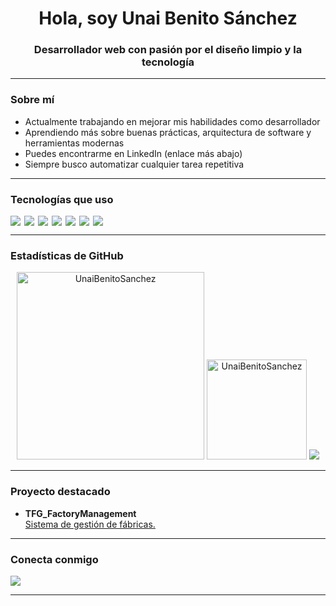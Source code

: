 <h1 align="center">Hola, soy Unai Benito Sánchez</h1>
<h3 align="center">Desarrollador web con pasión por el diseño limpio y la tecnología </h3>

---

### Sobre mí

- Actualmente trabajando en mejorar mis habilidades como desarrollador
- Aprendiendo más sobre buenas prácticas, arquitectura de software y herramientas modernas
- Puedes encontrarme en LinkedIn (enlace más abajo)
- Siempre busco automatizar cualquier tarea repetitiva

---

### Tecnologías que uso

<div style="display: flex; gap: 6px; flex-wrap: wrap;">
  <img src="https://img.shields.io/badge/PHP-777BB4?style=for-the-badge&logo=php&logoColor=white" />
  <img src="https://img.shields.io/badge/JavaScript-F7DF1E?style=for-the-badge&logo=javascript&logoColor=black" />
  <img src="https://img.shields.io/badge/Angular-DD0031?style=for-the-badge&logo=angular&logoColor=white" />
  <img src="https://img.shields.io/badge/Python-3776AB?style=for-the-badge&logo=python&logoColor=white" />
  <img src="https://img.shields.io/badge/CSS-1572B6?style=for-the-badge&logo=css3&logoColor=white" />
  <img src="https://img.shields.io/badge/MySQL-4479A1?style=for-the-badge&logo=mysql&logoColor=white" />
  <img src="https://img.shields.io/badge/Symfony-000000?style=for-the-badge&logo=symfony&logoColor=white" />
</div>

---

### Estadísticas de GitHub

<p align="center">
  <img height="300em" src="https://github-readme-activity-graph.vercel.app/graph/?username=UnaiBenitoSanchez&bg_color=2E1C47&color=F8A1C2&line=E3456F&point=A1E98D&hide_border=true" alt="UnaiBenitoSanchez"/>
  <img height="160em" src="https://github-readme-stats-eight-theta.vercel.app/api?username=UnaiBenitoSanchez&show_icons=true&theme=radical&include_all_commits=true&count_private=true" alt="UnaiBenitoSanchez"/>
  <img src="https://github-readme-stats.vercel.app/api/top-langs/?username=UnaiBenitoSanchez&layout=compact&theme=radical" />
</p>

---

### Proyecto destacado

- **TFG_FactoryManagement**  
  <a href="https://github.com/UnaiBenitoSanchez/TFG_UnaiBenito_FactoryManagement">Sistema de gestión de fábricas.</a>

---

### Conecta conmigo

<p>
  <a href="https://www.linkedin.com/in/unai-benito-s%C3%A1nchez-91a1042ab?utm_source=share&utm_campaign=share_via&utm_content=profile&utm_medium=android_app" target="_blank">
    <img src="https://img.shields.io/badge/LinkedIn-0A66C2?style=for-the-badge&logo=linkedin&logoColor=white" />
  </a>
</p>

---
